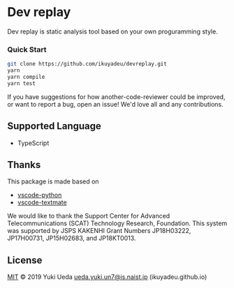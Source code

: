 # Dev replay

Dev replay is static analysis tool based on your own proguramming style.

### Quick Start

```sh
git clone https://github.com/ikuyadeu/devreplay.git
yarn
yarn compile
yarn test
```

If you have suggestions for how another-code-reviewer could be improved, or want to report a bug, open an issue! We'd love all and any contributions.

## Supported Language

* TypeScript

## Thanks

This package is made based on
* [vscode-python](https://github.com/Microsoft/vscode-python/blob/master/src/client/language/tokenizer.ts)
* [vscode-textmate](https://github.com/microsoft/vscode-textmate)

We would like to thank the Support Center for Advanced Telecommunications (SCAT) Technology Research, Foundation.
This system was supported by JSPS KAKENHI Grant Numbers JP18H03222, JP17H00731, JP15H02683, and JP18KT0013.

## License

[MIT](LICENSE) © 2019 Yuki Ueda <ueda.yuki.un7@is.naist.jp> (ikuyadeu.github.io)
